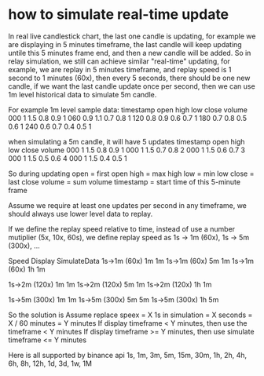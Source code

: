 # how to simulate real-time update
In real live candlestick chart, the last one candle is updating, for example we are displaying in 5 minutes timeframe, the last candle will keep updating untile this 5 minutes frame end, and then a new candle will be added. So in relay simulation, we still can achieve similar "real-time" updating, for example, we are replay in 5 minutes timeframe, and replay speed is 1 second to 1 minutes (60x), then every 5 seconds, there should be one new candle, if we want the last candle update once per second, then we can use 1m level historical data to simulate 5m candle.

For example 1m level sample data:
timestamp  open  high  low  close  volume
000  1      1.5     0.8     0.9     1
060  0.9    1.1     0.7     0.8     1 
120  0.8    0.9     0.6     0.7     1
180  0.7    0.8     0.5     0.6     1
240  0.6    0.7     0.4     0.5     1

when simulating a 5m candle, it will have 5 updates
timestamp   open    high    low     close   volume
000         1       1.5     0.8     0.9     1
000         1       1.5     0.7     0.8     2
000         1       1.5     0.6     0.7     3
000         1       1.5     0.5     0.6     4
000         1       1.5     0.4     0.5     1

So during updating
open = first open
high = max high
low = min low
close = last close
volume = sum volume
timestamp = start time of this 5-minute frame

Assume we require at least one updates per second in any timeframe, we should always use lower level data to replay.

If we define the replay speed relative to time, instead of use a number mutiplier (5x, 10x, 60s), we define replay speed as 1s -> 1m (60x), 1s -> 5m (300x), ...

Speed           Display     SimulateData
1s->1m (60x)    1m          1m
1s->1m (60x)    5m          1m
1s->1m (60x)    1h          1m

1s->2m (120x)   1m          1m
1s->2m (120x)   5m          1m
1s->2m (120x)   1h          1m

1s->5m (300x)   1m          1m
1s->5m (300x)   5m          5m
1s->5m (300x)   1h          5m

So the solution is
Assume replace speex = X
1s in simulation = X seconds = X / 60 minutes = Y minutes
If display timeframe < Y minutes, then use the timeframe < Y minutes
If display timeframe >= Y minutes, then use simulate timeframe <= Y minutes


Here is all supported by binance api
1s, 1m, 3m, 5m, 15m, 30m, 1h, 2h, 4h, 6h, 8h, 12h, 1d, 3d, 1w, 1M